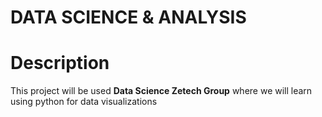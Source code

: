 # DATA SCIENCE & ANALYSIS

# Description
This project will be used **Data Science Zetech Group** where we will learn using python for data visualizations
